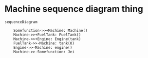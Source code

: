 # Machine sequence diagram thing

```mermaid
sequenceDiagram

    Somefunction->>+Machine: Machine()
    Machine->>+FuelTank: FuelTank()
    Machine->>+Engine: Engine(tank)
    FuelTank->>-Machine: tank(0)
    Engine->>-Machine: engine()
    Machine->>-Somefunction: Jei

```
